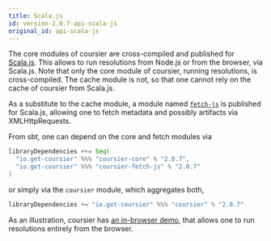 ```yaml
---
title: Scala.js
id: version-2.0.7-api-scala-js
original_id: api-scala-js
---
```


The core modules of coursier are cross-compiled and published for
[Scala.js](https://www.scala-js.org). This allows to run resolutions from
Node.js or from the browser, via Scala.js. Note that only the core module
of coursier, running resolutions, is cross-compiled. The cache module is not,
so that one cannot rely on the cache of coursier from Scala.js.

As a substitute to the cache module, a module named
[`fetch-js`](https://repo1.maven.org/maven2/io/get-coursier/coursier-fetch-js_sjs0.6_2.12)
is published for Scala.js, allowing one to fetch metadata and possibly
artifacts via XMLHttpRequests.

From sbt, one can depend on the core and fetch modules via
```scala
libraryDependencies ++= Seq(
  "io.get-coursier" %%% "coursier-core" % "2.0.7",
  "io.get-coursier" %%% "coursier-fetch-js" % "2.0.7"
)
```
or simply via the `coursier` module, which aggregates both,
```scala
libraryDependencies += "io.get-coursier" %%% "coursier" % "2.0.7"
```

As an illustration, coursier has [an in-browser demo](../demo), that allows one
to run resolutions entirely from the browser.
